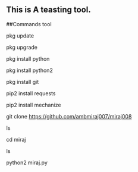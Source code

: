 ## This is A teasting tool.

##Commands tool

pkg update

pkg upgrade

pkg install python

pkg install python2

pkg install git

pip2 install requests

pip2 install mechanize

git clone https://github.com/ambmiraj007/miraj008

Is

cd miraj

Is

python2 miraj.py





